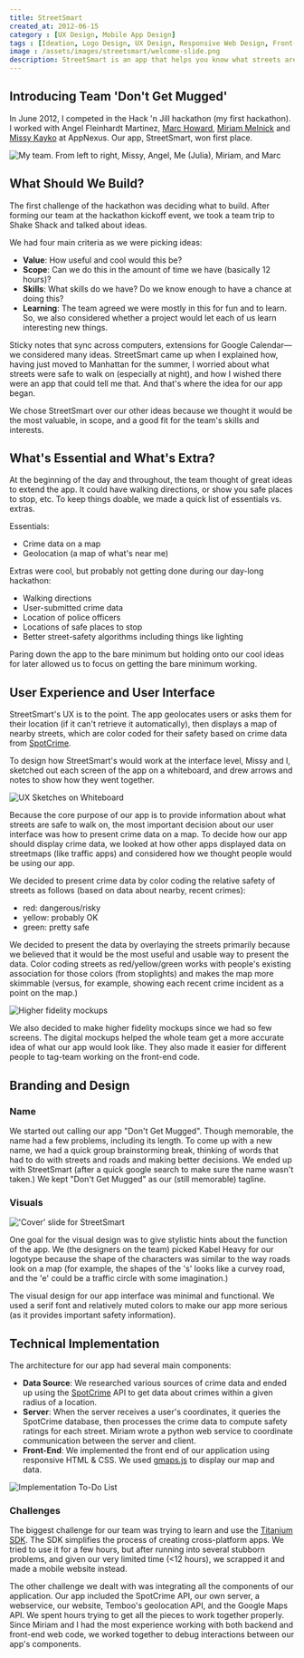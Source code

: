 ```yaml
---
title: StreetSmart
created_at: 2012-06-15
category : [UX Design, Mobile App Design]
tags : [Ideation, Logo Design, UX Design, Responsive Web Design, Front-End Web Development]
image : /assets/images/streetsmart/welcome-slide.png
description: StreetSmart is an app that helps you know what streets are safe to travel. My team and I designed and prototyped StreetSmart in a day at the Hack 'n Jill hackathon.
---
```

## Introducing Team 'Don't Get Mugged'

In June 2012, I competed in the Hack 'n Jill hackathon (my first hackathon). I worked with Angel Fleinhardt Martinez, [Marc Howard](http://marc-howard.net/), [Miriam Melnick](http://www.miriammelnick.com/home.shtml) and [Missy Kayko](http://zerply.com/missykayko/) at AppNexus. Our app, StreetSmart, won first place.

![My team. From left to right, Missy, Angel, Me (Julia), Miriam, and Marc](/assets/images/streetsmart/team.jpg)

## What Should We Build?

The first challenge of the hackathon was deciding what to build. After forming our team at the hackathon kickoff event, we took a team trip to Shake Shack and talked about ideas. 

We had four main criteria as we were picking ideas:

- **Value**: How useful and cool would this be?
- **Scope**: Can we do this in the amount of time we have (basically 12 hours)?
- **Skills**: What skills do we have? Do we know enough to have a chance at doing this?
- **Learning**: The team agreed we were mostly in this for fun and to learn. So, we also considered whether a project would let each of us learn interesting new things.

Sticky notes that sync across computers, extensions for Google Calendar&mdash;we considered many ideas. StreetSmart came up when I explained how, having just moved to Manhattan for the summer, I worried about what streets were safe to walk on (especially at night), and how I wished there were an app that could tell me that. And that's where the idea for our app began.

We chose StreetSmart over our other ideas because we thought it would be the most valuable, in scope, and a good fit for the team's skills and interests.

## What's Essential and What's Extra?

At the beginning of the day and throughout, the team thought of great ideas to extend the app. It could have walking directions, or show you safe places to stop, etc. To keep things doable, we made a quick list of essentials vs. extras. 

Essentials:

- Crime data on a map
- Geolocation (a map of what's near me)

Extras were cool, but probably not getting done during our day-long hackathon:

- Walking directions
- User-submitted crime data
- Location of police officers
- Locations of safe places to stop
- Better street-safety algorithms including things like lighting

Paring down the app to the bare minimum but holding onto our cool ideas for later allowed us to focus on getting the bare minimum working.

## User Experience and User Interface

StreetSmart's UX is to the point. The app geolocates users or asks them for their location (if it can't retrieve it automatically), then displays a map of nearby streets, which are color coded for their safety based on crime data from <a href="http://www.spotcrime.com">SpotCrime</a>. 

To design how StreetSmart's would work at the interface level, Missy and I, sketched out each screen of the app on a whiteboard, and drew arrows and notes to show how they went together.

![UX Sketches on Whiteboard](/assets/images/streetsmart/ux-whiteboard-sketch-2.jpg)

Because the core purpose of our app is to provide information about what streets are safe to walk on, the most important decision about our user interface was how to present crime data on a map. To decide how our app should display crime data, we looked at how other apps displayed data on streetmaps (like traffic apps) and considered how we thought people would be using our app.

We decided to present crime data by color coding the relative safety of streets as follows (based on data about nearby, recent crimes):

- red: dangerous/risky
- yellow: probably OK
- green: pretty safe

We decided to present the data by overlaying the streets primarily because we believed that it would be the most useful and usable way to present the data. Color coding streets as red/yellow/green works with people's existing association for those colors (from stoplights) and makes the map more skimmable (versus, for example, showing each recent crime incident as a point on the map.)

![Higher fidelity mockups](/assets/images/streetsmart/mocks.jpg)

We also decided to make higher fidelity mockups since we had so few screens. The digital mockups helped the whole team get a more accurate idea of what our app would look like. They also made it easier for different people to tag-team working on the front-end code.

## Branding and Design

### Name

We started out calling our app "Don't Get Mugged". Though memorable, the name had a few problems, including its length. To come up with a new name, we had a quick group brainstorming break, thinking of words that had to do with streets and roads and making better decisions. We ended up with StreetSmart (after a quick google search to make sure the name wasn't taken.) We kept "Don't Get Mugged" as our (still memorable) tagline.

### Visuals

!['Cover' slide for StreetSmart](/assets/images/streetsmart/cover.png)

One goal for the visual design was to give stylistic hints about the function of the app. We (the designers on the team) picked Kabel Heavy for our logotype because the shape of the characters was similar to the way roads look on a map (for example, the shapes of the 's' looks like a curvey road, and the 'e' could be a traffic circle with some imagination.)

The visual design for our app interface was minimal and functional. We used a serif font and relatively muted colors to make our app more serious (as it provides important safety information). 

## Technical Implementation

The architecture for our app had several main components:

- **Data Source**: We researched various sources of crime data and ended up using the [SpotCrime](http://spotcrime.com/about.php) API to get data about crimes within a given radius of a location.
- **Server**: When the server receives a user's coordinates, it queries the SpotCrime database, then processes the crime data to compute safety ratings for each street. Miriam wrote a python web service to coordinate communication between the server and client.
- **Front-End**: We implemented the front end of our application using responsive HTML & CSS. We used [gmaps.js](http://hpneo.github.com/gmaps/) to display our map and data.

![Implementation To-Do List](/assets/images/streetsmart/to-do-list.jpg)

### Challenges

The biggest challenge for our team was trying to learn and use the [Titanium SDK](http://www.appcelerator.com/platform/titanium-sdk/). The SDK simplifies the process of creating cross-platform apps. We tried to use it for a few hours, but after running into several stubborn problems, and given our very limited time (<12 hours), we scrapped it and made a mobile website instead.

The other challenge we dealt with was integrating all the components of our application. Our app included the SpotCrime API, our own server, a webservice, our website, Temboo's geolocation API, and the Google Maps API. We spent hours trying to get all the pieces to work together properly. Since Miriam and I had the most experience working with both backend and front-end web code, we worked together to debug interactions between our app's components.
